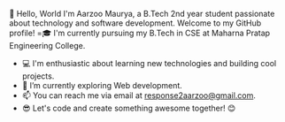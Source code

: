 👋 Hello, World
I'm Aarzoo Maurya, a B.Tech 2nd year student passionate about technology and software development. Welcome to my GitHub profile!
=🎓 I'm currently pursuing my B.Tech in CSE at Maharna Pratap Engineering College. 
- 💻 I'm enthusiastic about learning new technologies and building cool projects.
- 🌱 I’m currently exploring Web development.
- 📫 You can reach me via email at response2aarzoo@gmail.com.
- 😎 Let's code and create something awesome together! 😊
